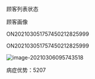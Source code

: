 顾客列表状态

顾客画像

ON202103051757450212825999

ON202103051757450212825999

![image-20210306095743518](https://gitee.com/wu_kang0718/image/raw/master//20210306095745484.png)

病症优势：5207